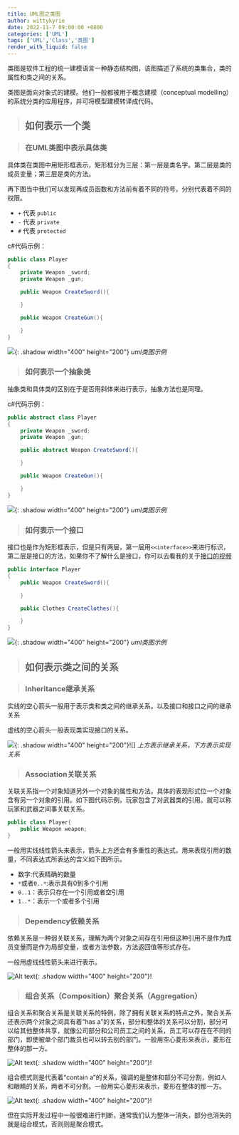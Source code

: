 ```yaml
---
title: UML图之类图
author: wittykyrie
date: 2022-11-7 09:00:00 +0800
categories: ['UML']
tags: ['UML','Class','类图']
render_with_liquid: false
---
```


类图是软件工程的统一建模语言一种静态结构图，该图描述了系统的类集合，类的属性和类之间的关系。

类图是面向对象式的建模。他们一般都被用于概念建模（conceptual modelling）的系统分类的应用程序，并可将模型建模转译成代码。

>## 如何表示一个类

>### 在UML类图中表示具体类

具体类在类图中用矩形框表示，矩形框分为三层：第一层是类名字。第二层是类的成员变量；第三层是类的方法。

再下图当中我们可以发现再成员函数和方法前有着不同的符号，分别代表着不同的权限。

- `+` 代表 `public`
- `-` 代表 `private`
- `#` 代表 `protected`

c#代码示例：

```c#
public class Player
{
    private Weapon _sword;
    private Weapon _gun;

    public Weapon CreateSword(){

    }

    public Weapon CreateGun(){

    }
}
```

![](/assets/2022-10-31/1.png){: .shadow width="400" height="200"}
_uml类图示例_

>### 如何表示一个抽象类

抽象类和具体类的区别在于是否用斜体来进行表示，抽象方法也是同理。

c#代码示例：

```c#
public abstract class Player
{
    private Weapon _sword;
    private Weapon _gun;

    public abstract Weapon CreateSword(){

    }

    public Weapon CreateGun(){

    }
}
```
![](/assets/2022-10-31/2.png){: .shadow width="400" height="200"}
_uml类图示例_

>### 如何表示一个接口

接口也是作为矩形框表示，但是只有两层，第一层用`<<interface>>`来进行标识，第二层是接口的方法，如果你不了解什么是接口，你可以去看我的关于[接口的视频](https://www.bilibili.com/video/BV1584y1B7xe/)

```c#
public interface Player
{
    public Weapon CreateSword(){

    }

    public Clothes CreateClothes(){

    }
}
```
![](/assets/2022-10-31/3.png){: .shadow width="400" height="200"}
_uml类图示例_

>## 如何表示类之间的关系

>### Inheritance继承关系

实线的空心箭头一般用于表示类和类之间的继承关系。以及接口和接口之间的继承关系

虚线的空心箭头一般表现类实现接口的关系。

![](/assets/2022-10-31/4.png){: .shadow width="400" height="200"}![]
_上方表示继承关系，下方表示实现关系_

>### Association关联关系

关联关系指一个对象知道另外一个对象的属性和方法。具体的表现形式位一个对象含有另一个对象的引用。如下图代码示例，玩家包含了对武器类的引用。就可以称玩家和武器之间事关联关系。

```c#
public class Player{
    public Weapon weapon;
}
```
一般用实线线性箭头来表示，箭头上方还会有多重性的表达式，用来表现引用的数量，不同表达式所表达的含义如下图所示。

- 数字:代表精确的数量
- `*`或者`0..*`:表示具有0到多个引用
- `0..1`：表示只存在一个引用或者空引用
- `1..*`：表示一个或者多个引用

>### Dependency依赖关系

依赖关系是一种弱关联关系，理解为两个对象之间存在引用但这种引用不是作为成员变量而是作为局部变量，或者方法参数，方法返回值等形式存在。

一般用虚线线性箭头来进行表示。

![Alt text](/assets/2022-10-31/8.png){: .shadow width="400" height="200"}!

>### 组合关系（Composition）聚合关系（Aggregation）

组合关系和聚合关系是关联关系的特例，除了拥有关联关系的特点之外，聚合关系还表示两个对象之间具有着“has a”的关系，部分和整体的关系可以分割，部分可以给其他整体共享，就像公司部分和公司员工之间的关系，员工可以存在在不同的部门，即使被单个部门裁员也可以转去别的部门。一般用空心菱形来表示，菱形在整体的那一方。

![Alt text](/assets/2022-10-31/7.png){: .shadow width="400" height="200"}!

组合模式则是代表着“contain a”的关系，强调的是整体和部分不可分割，例如人和眼睛的关系，两者不可分割。一般用实心菱形来表示，菱形在整体的那一方。

![Alt text](/assets/2022-10-31/6.png){: .shadow width="400" height="200"}!

但在实际开发过程中一般很难进行判断，通常我们认为整体一消失，部分也消失的就是组合模式，否则则是聚合模式。
